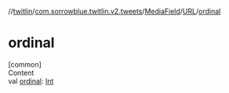 //[twitlin](../../../index.md)/[com.sorrowblue.twitlin.v2.tweets](../../index.md)/[MediaField](../index.md)/[URL](index.md)/[ordinal](ordinal.md)



# ordinal  
[common]  
Content  
val [ordinal](ordinal.md): [Int](https://kotlinlang.org/api/latest/jvm/stdlib/kotlin/-int/index.html)  



